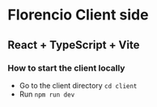 # Florencio Client side

## React + TypeScript + Vite

### How to start the client locally

- Go to the client directory `cd client`
- Run `npm run dev`